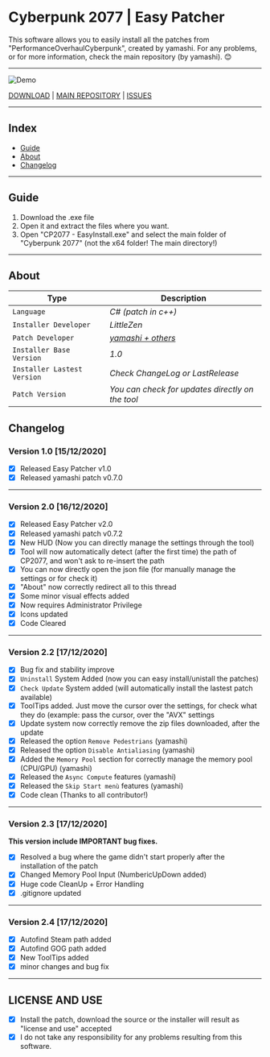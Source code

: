 # Cyberpunk 2077 | Easy Patcher

This software allows you to easily install all the patches from "PerformanceOverhaulCyberpunk", created by yamashi.
For any problems, or for more information, check the main repository (by yamashi). 😊

-----------
![Demo](https://i.imgur.com/vf3xKII.png)


[DOWNLOAD](https://bit.ly/384rLQZ) | [MAIN REPOSITORY](https://bit.ly/384rMEx) | [ISSUES](https://bit.ly/34cbtUX)

-----------

## Index
- [Guide](#guide)
- [About](#about)
- [Changelog](#changelog)


-----------
## Guide

1) Download the .exe file
2) Open it and extract the files where you want.
3) Open "CP2077 - EasyInstall.exe" and select the main folder of "Cyberpunk 2077" (not the x64 folder! The main directory!)

-----------

## About
Type | Description
--- | --- 
`Language` | *C# (patch in c++)*
`Installer Developer` | *LittleZen*
`Patch Developer` | *[yamashi + others](https://github.com/yamashi/PerformanceOverhaulCyberpunk)*
`Installer Base Version` | *1.0*
`Installer Lastest Version` | *Check ChangeLog or LastRelease*
`Patch Version` | *You can check for updates directly on the tool*

## Changelog

### Version 1.0 [15/12/2020]

- [x] Released Easy Patcher v1.0
- [x] Released yamashi patch v0.7.0

-----------

### Version 2.0 [16/12/2020]
- [x] Released Easy Patcher v2.0
- [x] Released yamashi patch v0.7.2
- [x] New HUD (Now you can directly manage the settings through the tool)
- [x] Tool will now automatically detect (after the first time) the path of CP2077, and won't ask to re-insert the path
- [x] You can now directly open the json file (for manually manage the settings or for check it)
- [x] "About" now correctly redirect all to this thread
- [x] Some minor visual effects added
- [x] Now requires Administrator Privilege
- [x] Icons updated
- [x] Code Cleared 

-----------

### Version 2.2 [17/12/2020]
- [x] Bug fix and stability improve
- [x] `Uninstall` System Added (now you can easy install/unistall the patches)
- [x] `Check Update` System added (will automatically install the lastest patch available) 
- [x] ToolTips added. Just move the cursor over the settings, for check what they do (example: pass the cursor, over the "AVX" settings
- [x] Update system now correctly remove the zip files downloaded, after the update
- [x] Released the option `Remove Pedestrians` (yamashi)
- [x] Released the option `Disable Antialiasing` (yamashi)
- [x] Added the `Memory Pool` section for correctly manage the memory pool (CPU/GPU) (yamashi)
- [x] Released the `Async Compute` features (yamashi)
- [x] Released the `Skip Start menù` features (yamashi)
- [x] Code clean (Thanks to all contributor!)

-----------

### Version 2.3 [17/12/2020]
**This version include IMPORTANT bug fixes.**

- [x] Resolved a bug where the game didn't start properly after the installation of the patch
- [x] Changed Memory Pool Input (NumbericUpDown added) 
- [x] Huge code CleanUp + Error Handling 
- [x] .gitignore updated 

-----------

### Version 2.4 [17/12/2020]

- [x] Autofind Steam path added
- [x] Autofind GOG path added
- [x] New ToolTips added
- [x] minor changes and bug fix

-----------

## LICENSE AND USE

- [x] Install the patch, download the source or the installer will result as "license and use" accepted
- [x] I do not take any responsibility for any problems resulting from this software.
